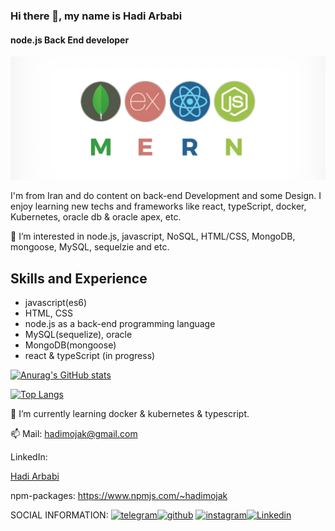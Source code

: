 ### Hi there 👋, my name is Hadi Arbabi

#### node.js Back End developer

![javaScript FullStack developer](https://github.com/hadimojak/hadimojak/blob/main/readmeBanner.png)

I'm from Iran and do content on back-end Development and some Design. I enjoy learning new techs and frameworks like react, typeScript, docker, Kubernetes, oracle db & oracle apex, etc.

👀 I’m interested in node.js, javascript, NoSQL, HTML/CSS, MongoDB, mongoose, MySQL, sequelzie and etc.

## Skills and Experience

- javascript(es6)
- HTML, CSS
- node.js as a back-end programming language
- MySQL(sequelize), oracle
- MongoDB(mongoose)
- react & typeScript (in progress)

[![Anurag's GitHub stats](https://github-readme-stats.vercel.app/api?username=hadimojak)](https://github.com/anuraghazra/github-readme-stats)

[![Top Langs](https://github-readme-stats.vercel.app/api/top-langs/?username=hadimojak)](https://github.com/anuraghazra/github-readme-stats)

🌱 I’m currently learning docker & kubernetes & typescript.

📫 Mail: hadimojak@gmail.com 

LinkedIn:<div class="badge-base LI-profile-badge" data-locale="en_US" data-size="medium" data-theme="light" data-type="VERTICAL" data-vanity="hadi-arbabi" data-version="v1"><a class="badge-base__link LI-simple-link" href="https://ir.linkedin.com/in/hadi-arbabi?trk=profile-badge">Hadi Arbabi</a></div>

npm-packages: https://www.npmjs.com/~hadimojak

SOCIAL INFORMATION:
[<img  src="https://upload.wikimedia.org/wikipedia/commons/8/82/Telegram_logo.svg"
  alt="telegram"
  height="40"
/>](https://t.me/hadi_arbabii)[<img
  src="https://cdn.jsdelivr.net/npm/simple-icons@3.0.1/icons/github.svg"
  alt="github"
  height="40"
/>](https://github.com/hadimojak) [<img
  src="https://upload.wikimedia.org/wikipedia/commons/9/95/Instagram_logo_2022.svg"
  alt="instagram"
  height="40"
/>](https://www.instagram.com/hadi_arbabii/)[<img
  src="https://upload.wikimedia.org/wikipedia/commons/f/f9/Linkedin_Shiny_Icon.svg"
  alt="Linkedin"
  height="40"
/>](https://www.linkedin.com/in/hadi-arbabi/)


              

